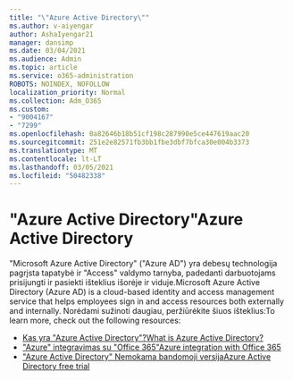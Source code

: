 ```yaml
---
title: "\"Azure Active Directory\""
ms.author: v-aiyengar
author: AshaIyengar21
manager: dansimp
ms.date: 03/04/2021
ms.audience: Admin
ms.topic: article
ms.service: o365-administration
ROBOTS: NOINDEX, NOFOLLOW
localization_priority: Normal
ms.collection: Adm_O365
ms.custom:
- "9004167"
- "7299"
ms.openlocfilehash: 0a82646b18b51cf198c287990e5ce447619aac20
ms.sourcegitcommit: 251e2e82571fb3bb1fbe3dbf7bfca30e004b3373
ms.translationtype: MT
ms.contentlocale: lt-LT
ms.lasthandoff: 03/05/2021
ms.locfileid: "50482338"
---
```

# <a name="azure-active-directory"></a><span data-ttu-id="44c74-102">"Azure Active Directory"</span><span class="sxs-lookup"><span data-stu-id="44c74-102">Azure Active Directory</span></span>

<span data-ttu-id="44c74-103">"Microsoft Azure Active Directory" ("Azure AD") yra debesų technologija pagrįsta tapatybė ir "Access" valdymo tarnyba, padedanti darbuotojams prisijungti ir pasiekti išteklius išorėje ir viduje.</span><span class="sxs-lookup"><span data-stu-id="44c74-103">Microsoft Azure Active Directory (Azure AD) is a cloud-based identity and access management service that helps employees sign in and access resources both externally and internally.</span></span> <span data-ttu-id="44c74-104">Norėdami sužinoti daugiau, peržiūrėkite šiuos išteklius:</span><span class="sxs-lookup"><span data-stu-id="44c74-104">To learn more, check out the following resources:</span></span>

- [<span data-ttu-id="44c74-105">Kas yra "Azure Active Directory"?</span><span class="sxs-lookup"><span data-stu-id="44c74-105">What is Azure Active Directory?</span></span>](https://go.microsoft.com/fwlink/?linkid=2081145)
- [<span data-ttu-id="44c74-106">"Azure" integravimas su "Office 365"</span><span class="sxs-lookup"><span data-stu-id="44c74-106">Azure integration with Office 365</span></span>](https://go.microsoft.com/fwlink/?linkid=2081218)
- [<span data-ttu-id="44c74-107">"Azure Active Directory" Nemokama bandomoji versija</span><span class="sxs-lookup"><span data-stu-id="44c74-107">Azure Active Directory free trial</span></span>](https://go.microsoft.com/fwlink/?linkid=2081144)
